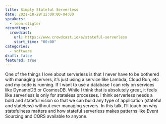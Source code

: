 ```yaml
---
title: Simply Stateful Serverless
date: 2021-10-28T12:00:00-04:00
speakers:
  - leon-stigter
recordings:
  crowdcast:
    url: https://www.crowdcast.io/e/stateful-serverless
    start_time: "00:00"
categories:
  - software
draft: false
featured: true
---
```


One of the things I love about serverless is that I never have to be bothered with managing servers, it’s just using a service like Lambda, Cloud Run, etc and my code is running. If I want to use a database I can rely on services like DynamoDB or CosmosDB. While I think that is absolutely great, it feels like serverless is only for stateless processes. I think serverless needs a bold and stateful vision so that we can build any type of application (stateful and stateless) without ever managing servers. In this talk, I’ll touch on why statefulness matters and how stateful serverless makes patterns like Event Sourcing and CQRS available to anyone.
